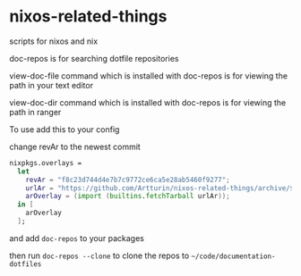 # nixos-related-things
scripts for nixos and nix

doc-repos is for searching dotfile repositories

view-doc-file command which is installed with doc-repos is for viewing the path in your text editor

view-doc-dir command which is installed with doc-repos is for viewing the path in ranger

To use add this to your config

change revAr to the newest commit

```nix
nixpkgs.overlays =
  let
    revAr = "f8c23d744d4e7b7c9772ce6ca5e28ab5460f9277";
    urlAr = "https://github.com/Artturin/nixos-related-things/archive/${revAr}.tar.gz";
    arOverlay = (import (builtins.fetchTarball urlAr));
  in [
    arOverlay
  ];
```
and add `doc-repos` to your packages

then run `doc-repos --clone` to clone the repos to `~/code/documentation-dotfiles`


